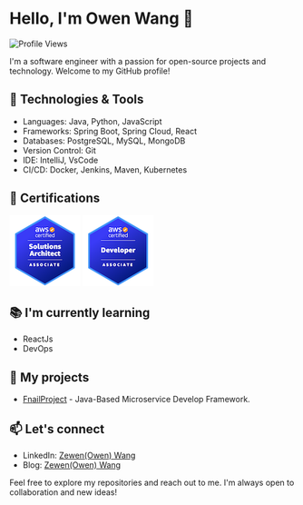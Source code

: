 # Hello, I'm Owen Wang 👋

![Profile Views](https://komarev.com/ghpvc/?username=zewenw)

I'm a software engineer with a passion for open-source projects and technology. Welcome to my GitHub profile!


## 🔧 Technologies & Tools

- Languages: Java, Python, JavaScript
- Frameworks: Spring Boot, Spring Cloud, React
- Databases: PostgreSQL, MySQL, MongoDB
- Version Control: Git
- IDE: IntelliJ, VsCode
- CI/CD: Docker, Jenkins, Maven, Kubernetes

## :medal_sports: Certifications

![AWS Certified Solutions Architect - Associate](https://github.com/zewenw/zewenw/blob/master/aws-certified-solutions-architect-associate.png)
![AWS Certified Developer - Associate](https://github.com/zewenw/zewenw/blob/master/aws-certified-developer-associate.png)

## :books: I'm currently learning

- ReactJs
- DevOps

## 🚀 My projects

- [FnailProject](https://github.com/zewenw/final_project) - Java-Based Microservice Develop Framework.

## 📫 Let's connect

- LinkedIn: [Zewen(Owen) Wang](https://www.linkedin.com/in/owenwang8527/)
- Blog: [Zewen(Owen) Wang](https://www.yuque.com/wangzewen-jlbvo)

Feel free to explore my repositories and reach out to me. I'm always open to collaboration and new ideas!
